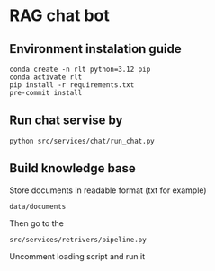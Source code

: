 # RAG chat bot
## Environment instalation guide
```
conda create -n rlt python=3.12 pip
conda activate rlt
pip install -r requirements.txt
pre-commit install
```

## Run chat servise by
```
python src/services/chat/run_chat.py
```

## Build knowledge base
Store documents in readable format (txt for example)

```
data/documents
```

Then go to the
```
src/services/retrivers/pipeline.py
```
Uncomment loading script and run it
